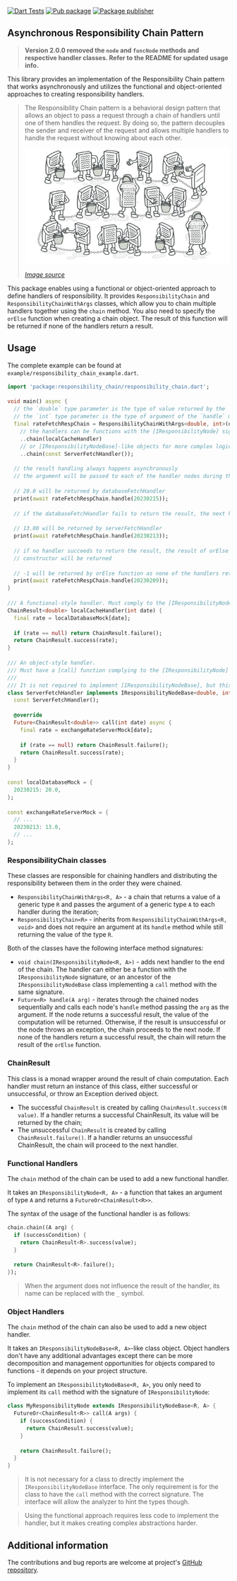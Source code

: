 [![Dart Tests](https://github.com/mitryp/responsibility_chain/actions/workflows/dart.yml/badge.svg)](https://github.com/mitryp/responsibility_chain/actions/workflows/dart.yml?branch=master)
[![Pub package](https://img.shields.io/pub/v/responsibility_chain.svg)](https://pub.dev/packages/responsibility_chain)
[![Package publisher](https://img.shields.io/pub/publisher/responsibility_chain.svg)](https://pub.dev/packages/responsibility_chain/publisher)

## Asynchronous Responsibility Chain Pattern

> **Version 2.0.0 removed the `node` and `funcNode` methods and respective handler classes. 
> Refer to the README for updated usage info.**

This library provides an implementation of the Responsibility Chain pattern that works asynchronously and utilizes
the functional and object-oriented approaches to creating responsibility handlers.

> The Responsibility Chain pattern is a behavioral design pattern that allows an object to pass a request through a
> chain of handlers until one of them handles the request. By doing so, the pattern decouples the sender and receiver of
> the request and allows multiple handlers to handle the request without knowing about each other.
>
> <img src="https://raw.githubusercontent.com/mitryp/responsibility_chain/master/_images/illustration.webp" alt="Responsibility Chain Pattern Illustration"/>
>
> [_Image source_](https://refactoring.guru/design-patterns/chain-of-responsibility)

This package enables using a functional or object-oriented approach to define handlers of responsibility.
It provides `ResponsibilityChain` and `ResponsibilityChainWithArgs` classes, which allow you to chain multiple handlers
together using the `chain` method.
You also need to specify the `orElse` function when creating a chain object. The result of this function will be returned
if none of the handlers return a result.

## Usage

The complete example can be found at `example/responsibility_chain_example.dart`.

```dart
import 'package:responsibility_chain/responsibility_chain.dart';

void main() async {
  // the `double` type parameter is the type of value returned by the `handle` method of the chain
  // the `int` type parameter is the type of argument of the `handle` method of the chain
  final rateFetchRespChain = ResponsibilityChainWithArgs<double, int>(orElse: (_) => -1)
    // the handlers can be functions with the [IResponsibilityNode] signature
    ..chain(localCacheHandler)
    // or [IResponsibilityNodeBase]-like objects for more complex logic
    ..chain(const ServerFetchHandler());

  // the result handling always happens asynchronously
  // the argument will be passed to each of the handler nodes during the execution

  // 20.0 will be returned by databaseFetchHandler
  print(await rateFetchRespChain.handle(20230215));

  // if the databaseFetchHandler fails to return the result, the next handler will be called

  // 13.00 will be returned by serverFetchHandler
  print(await rateFetchRespChain.handle(20230213));

  // if no handler succeeds to return the result, the result of orElse function from the chain
  // constructor will be returned

  // -1 will be returned by orElse function as none of the handlers returned the result
  print(await rateFetchRespChain.handle(20230209));
}

/// A functional-style handler. Must comply to the [IResponsibilityNode] signature.
ChainResult<double> localCacheHandler(int date) {
  final rate = localDatabaseMock[date];

  if (rate == null) return ChainResult.failure();
  return ChainResult.success(rate);
}

/// An object-style handler.
/// Must have a [call] function complying to the [IResponsibilityNode] signature.
///
/// It is not required to implement [IResponsibilityNodeBase], but this way the analyzer will hint the types for you.
class ServerFetchHandler implements IResponsibilityNodeBase<double, int> {
  const ServerFetchHandler();

  @override
  Future<ChainResult<double>> call(int date) async {
    final rate = exchangeRateServerMock[date];

    if (rate == null) return ChainResult.failure();
    return ChainResult.success(rate);
  }
}

const localDatabaseMock = {
  20230215: 20.0,
};

const exchangeRateServerMock = {
  // ...
  20230213: 13.0,
  // ...
};
```

### ResponsibilityChain classes

These classes are responsible for chaining handlers and distributing the responsibility between them in the order they
were chained.

- `ResponsibilityChainWithArgs<R, A>` - a chain that returns a value of a generic type `R` and passes the argument of a
  generic type `A` to each handler during the iteration;
- `ResponsibilityChain<R>` - inherits from `ResponsibilityChainWithArgs<R, void>` and does not require an argument at
  its `handle` method while still returning the value of the type `R`.

Both of the classes have the following interface method signatures:

- `void chain(IResponsibilityNode<R, A>)` - adds next handler to the end of the chain. The handler can either be a
  function with the `IResponsibilityNode` signature, or an ancestor of the `IResponsibilityNodeBase` class implementing
  a `call` method with the same signature.
- `Future<R> handle(A arg)` - iterates through the chained nodes sequentially and calls each node's
  `handle` method passing the `arg` as the argument. If the node returns a successful result, the value of the
  computation
  will be returned. Otherwise, if the result is unsuccessful or the node throws an exception, the chain proceeds to the
  next node. If none of the handlers return a successful result, the chain will return the result of the `orElse`
  function.

### ChainResult

This class is a monad wrapper around the result of chain computation. Each handler must return an instance of this
class, either successful or unsuccessful, or throw an Exception derived object.

- The successful `ChainResult` is created by calling `ChainResult.success(R value)`. If a handler returns a successful
  ChainResult, its value will be returned by the chain;
- The unsuccessful `ChainResult` is created by calling `ChainResult.failure()`. If a handler returns an unsuccessful
  ChainResult, the chain will proceed to the next handler.

### Functional Handlers

The `chain` method of the chain can be used to add a new functional handler.

It takes an `IResponsibilityNode<R, A>` - a function that takes an argument of type `A` and returns
a `FutureOr<ChainResult<R>>`.

The syntax of the usage of the functional handler is as follows:

```dart
chain.chain((A arg) {
  if (successCondition) {
    return ChainResult<R>.success(value);
  }
  
  return ChainResult<R>.failure();
});
```

> When the argument does not influence the result of the handler, its name can be replaced with the `_` symbol.

### Object Handlers

The `chain` method of the chain can also be used to add a new object handler.

It takes an `IResponsibilityNodeBase<R, A>`-like class object. Object handlers don't have any additional
advantages except there can be more decomposition and management opportunities for objects compared to functions -
it depends on your project structure.

To implement an `IResponsibilityNodeBase<R, A>`, you only need to implement its `call` method with the signature of
`IResponsibilityNode`:

```dart
class MyResponsibilityNode extends IResponsibilityNodeBase<R, A> {
  FutureOr<ChainResult<R>> call(A args) {
    if (successCondition) {
      return ChainResult.success(value);
    }
    
    return ChainResult.failure();
  }
}
```

> It is not necessary for a class to directly implement the `IResponsibilityNodeBase` interface.
> The only requirement is for the class to have the `call` method with the correct signature.
> The interface will allow the analyzer to hint the types though.

> Using the functional approach requires less code to implement the handler, but it makes creating complex abstractions 
> harder.

## Additional information

The contributions and bug reports are welcome at project's
[GitHub repository](https://github.com/mitryp/responsibility_chain).
